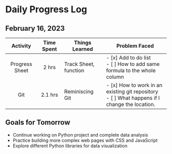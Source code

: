 # Daily Progress Log

## February 16, 2023

|    Activity    | Time Spent | Things Learned        | Problem Faced                                                                                |
|:--------------:|:----------:|-----------------------|----------------------------------------------------------------------------------------------|
| Progress Sheet |    2 hrs   | Track Sheet, function | - [x] Add to do list <br>- [ ] How to add same formula to the whole column                       |
| Git            | 2.1 hrs    | Reminiscing Git       | - [x] How to work in an existing git repository <br>- [ ] What happens if I change the location. |


## Goals for Tomorrow
- Continue working on Python project and complete data analysis
- Practice building more complex web pages with CSS and JavaScript
- Explore different Python libraries for data visualization
